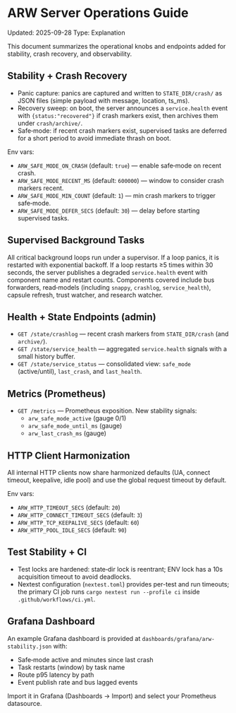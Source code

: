 # ARW Server Operations Guide

Updated: 2025-09-28
Type: Explanation

This document summarizes the operational knobs and endpoints added for stability, crash recovery, and observability.

## Stability + Crash Recovery

- Panic capture: panics are captured and written to `STATE_DIR/crash/` as JSON files (simple payload with message, location, ts_ms).
- Recovery sweep: on boot, the server announces a `service.health` event with `{status:"recovered"}` if crash markers exist, then archives them under `crash/archive/`.
- Safe‑mode: if recent crash markers exist, supervised tasks are deferred for a short period to avoid immediate thrash on boot.

Env vars:
- `ARW_SAFE_MODE_ON_CRASH` (default: `true`) — enable safe‑mode on recent crash.
- `ARW_SAFE_MODE_RECENT_MS` (default: `600000`) — window to consider crash markers recent.
- `ARW_SAFE_MODE_MIN_COUNT` (default: `1`) — min crash markers to trigger safe‑mode.
- `ARW_SAFE_MODE_DEFER_SECS` (default: `30`) — delay before starting supervised tasks.

## Supervised Background Tasks

All critical background loops run under a supervisor. If a loop panics, it is restarted with exponential backoff. If a loop restarts ≥5 times within 30 seconds, the server publishes a degraded `service.health` event with component name and restart counts. Components covered include bus forwarders, read‑models (including `snappy`, `crashlog`, `service_health`), capsule refresh, trust watcher, and research watcher.

## Health + State Endpoints (admin)

- `GET /state/crashlog` — recent crash markers from `STATE_DIR/crash` (and `archive/`).
- `GET /state/service_health` — aggregated `service.health` signals with a small history buffer.
- `GET /state/service_status` — consolidated view: `safe_mode` (active/until), `last_crash`, and `last_health`.

## Metrics (Prometheus)

- `GET /metrics` — Prometheus exposition. New stability signals:
  - `arw_safe_mode_active` (gauge 0/1)
  - `arw_safe_mode_until_ms` (gauge)
  - `arw_last_crash_ms` (gauge)

## HTTP Client Harmonization

All internal HTTP clients now share harmonized defaults (UA, connect timeout, keepalive, idle pool) and use the global request timeout by default.

Env vars:
- `ARW_HTTP_TIMEOUT_SECS` (default: `20`)
- `ARW_HTTP_CONNECT_TIMEOUT_SECS` (default: `3`)
- `ARW_HTTP_TCP_KEEPALIVE_SECS` (default: `60`)
- `ARW_HTTP_POOL_IDLE_SECS` (default: `90`)

## Test Stability + CI

- Test locks are hardened: state‑dir lock is reentrant; ENV lock has a 10s acquisition timeout to avoid deadlocks.
- Nextest configuration (`nextest.toml`) provides per-test and run timeouts; the primary CI job runs `cargo nextest run --profile ci` inside `.github/workflows/ci.yml`.

## Grafana Dashboard

An example Grafana dashboard is provided at `dashboards/grafana/arw-stability.json` with:
- Safe‑mode active and minutes since last crash
- Task restarts (window) by task name
- Route p95 latency by path
- Event publish rate and bus lagged events

Import it in Grafana (Dashboards → Import) and select your Prometheus datasource.
